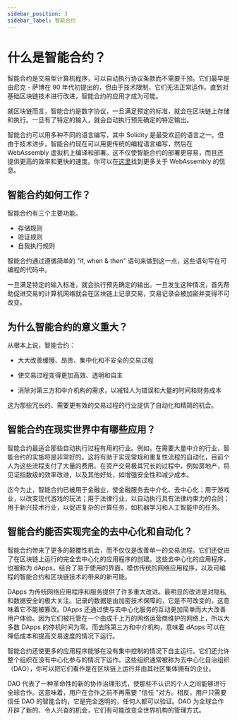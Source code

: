 ```yaml
---
sidebar_position: 3
sidebar_label: 智能合约
---
```


# 什么是智能合约？

智能合约是交易型计算机程序，可以自动执行协议条款而不需要干预。它们最早是由尼克 - 萨博在 90 年代初提出的，但由于技术限制，它们无法正常运作。直到对基础区块链技术进行改进，智能合约的应用才成为可能。

就区块链而言，智能合约是数字协议，一旦满足预定的标准，就会在区块链上存储和执行。一旦有了特定的输入，就会自动执行预先确定的特定输出。

智能合约可以用多种不同的语言编写，其中 Solidity 是最受欢迎的语言之一。但由于技术进步，智能合约现在可以用更传统的编程语言编写，然后在 WebAssembly 虚拟机上编译和部署。这不仅使智能合约的部署更容易，而且还提供更高的效率和更快的速度。你可以在[这里](https://medium.com/@gear_techs/why-gear-uses-webassembly-35b705341241)找到更多关于 WebAssembly 的信息。

## 智能合约如何工作？

智能合约有三个主要功能。

- 存储规则
- 验证规则
- 自我执行规则

智能合约通过遵循简单的 "if, when & then" 语句来做到这一点，这些语句写在可编程的代码中。

一旦满足特定的输入标准，就会执行预先确定的输出。一旦发生这种情况，首先帮助促进交易的计算机网络就会在区块链上记录交易，交易记录会被加密并变得不可改变。

## 为什么智能合约的意义重大？

从根本上说，智能合约：

- 大大改善缓慢、昂贵、集中化和不安全的交易过程

- 使交易过程变得更加高效、透明和自主

- 消除对第三方和中介机构的需求，以减轻人为错误和大量的时间和财务成本

这为那些冗长的、需要更有效的交易过程的行业提供了自动化和精简的机会。

## 智能合约在现实世界中有哪些应用？

智能合约最适合那些自动执行过程有用的行业。例如，在需要大量中介的行业，智能合约的实施将是非常好的。这将有助于实现常规和重复性流程的自动化，目前个人为这些流程支付了大量的费用。在资产交易极其冗长的过程中，例如房地产，将见证指数级的效率改进，以及其他好处，如增强安全性和减少成本。

迄今为止，智能合约已被用于金融业，使金融服务去中介化、去中心化；用于游戏业，以改变现代游戏的玩法；用于法律行业，以自动执行具有法律约束力的合同；用于新兴技术行业，以促进复杂的计算任务，如机器学习和人工智能中的任务。

## 智能合约能否实现完全的去中心化和自动化？

智能合约带来了更多的颠覆性机会，而不仅仅是改善单一的交易流程。它们还促进了在区块链上运行的完全去中心化的应用程序的创建。这些去中心化的应用程序，也被称为 dApps，结合了易于使用的界面，模仿传统的网络应用程序，以及可编程的智能合约和区块链技术的带来的新可能。

DApps 为传统网络应用程序和服务提供了许多重大改进。最明显的改进是对隐私和数据安全的极大关注。记录的数据是由加密技术保障的，它是不可改变的，这意味着它不能被篡改。DApps 还通过使与去中心化服务的互动更加简单而大大改善用户体验。因为它们被托管在一个由成千上万的网络运营商维护的网络上，所以大多数 DApps 的停机时间为零。而去除第三方和中介机构，意味着 dApps 可以在降低成本和提高交易速度的情况下运行。

智能合约还使更多的应用程序能够在没有集中控制的情况下自主运行。它们还允许整个组织在没有中心化参与的情况下运作。这些组织通常被称为去中心化自治组织（DAO），你可以把它们看作是在区块链上运行并由其社区集体拥有的企业。

DAO 代表了一种革命性的新的协作治理形式，使那些不认识的个人之间能够进行全球合作。这意味着，用户在合作之前不再需要 "信任 "对方。相反，用户只需要信任 DAO 的智能合约，它是完全透明的，任何人都可以验证。DAO 为全球合作开辟了新的、令人兴奋的机会，它们有可能改变全世界机构的管理方式。
